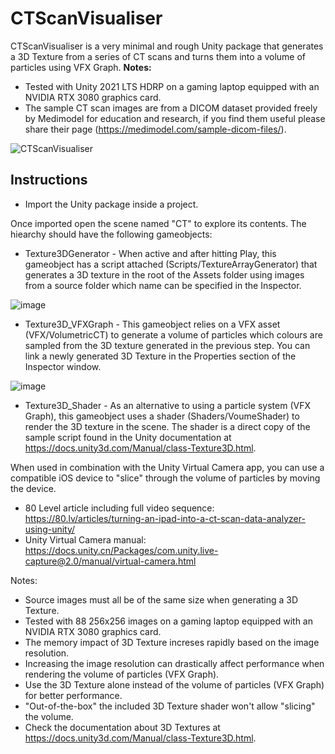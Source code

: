 # CTScanVisualiser
CTScanVisualiser is a very minimal and rough Unity package that generates a 3D Texture from a series of CT scans and turns them into a volume of particles using VFX Graph.
**Notes:** 
* Tested with Unity 2021 LTS HDRP on a gaming laptop equipped with an NVIDIA RTX 3080 graphics card.
* The sample CT scan images are from a DICOM dataset provided freely by Medimodel for education and research, if you find them useful please share their page (https://medimodel.com/sample-dicom-files/).

![CTScanVisualiser](https://user-images.githubusercontent.com/1048085/197761936-0833e41e-2d0f-4335-aa3f-a5eed0bdd02f.gif)

## Instructions
* Import the Unity package inside a project.

Once imported open the scene named "CT" to explore its contents. The hiearchy should have the following gameobjects:
* Texture3DGenerator - When active and after hitting Play, this gameobject has a script attached (Scripts/TextureArrayGenerator) that generates a 3D texture in the root of the Assets folder using images from a source folder which name can be specified in the Inspector.

![image](https://user-images.githubusercontent.com/1048085/201344074-2a205631-84d7-4cd5-afc7-b47b95007ac2.png)
* Texture3D_VFXGraph - This gameobject relies on a VFX asset (VFX/VolumetricCT) to generate a volume of particles which colours are sampled from the 3D texture generated in the previous step. You can link a newly generated 3D Texture in the Properties section of the Inspector window.

![image](https://user-images.githubusercontent.com/1048085/201345069-1adfd718-ad2a-45a6-a256-9f817de977bb.png)
* Texture3D_Shader - As an alternative to using a particle system (VFX Graph), this gameobject uses a shader (Shaders/VoumeShader) to render the 3D texture in the scene. The shader is a direct copy of the sample script found in the Unity documentation at https://docs.unity3d.com/Manual/class-Texture3D.html.

When used in combination with the Unity Virtual Camera app, you can use a compatible iOS device to "slice" through the volume of particles by moving the device.

* 80 Level article including full video sequence: https://80.lv/articles/turning-an-ipad-into-a-ct-scan-data-analyzer-using-unity/
* Unity Virtual Camera manual: https://docs.unity.cn/Packages/com.unity.live-capture@2.0/manual/virtual-camera.html

Notes:
* Source images must all be of the same size when generating a 3D Texture.
* Tested with 88 256x256 images on a gaming laptop equipped with an NVIDIA RTX 3080 graphics card. 
* The memory impact of 3D Texture increses rapidly based on the image resolution.
* Increasing the image resolution can drastically affect performance when rendering the volume of particles (VFX Graph). 
* Use the 3D Texture alone instead of the volume of particles (VFX Graph) for better performance. 
* "Out-of-the-box" the included 3D Texture shader won't allow "slicing" the volume.
* Check the documentation about 3D Textures at https://docs.unity3d.com/Manual/class-Texture3D.html.
